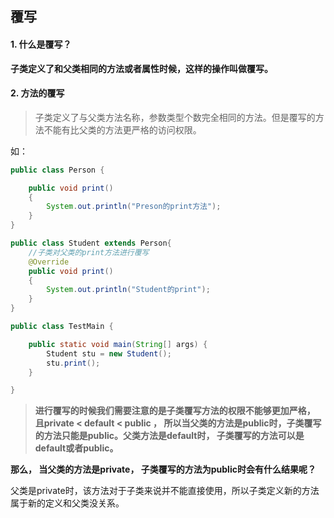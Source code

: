## 覆写

#### 1. 什么是覆写？

**子类定义了和父类相同的方法或者属性时候，这样的操作叫做覆写。**

#### 2. 方法的覆写

>  子类定义了与父类方法名称，参数类型个数完全相同的方法。但是覆写的方法不能有比父类的方法更严格的访问权限。

如：

```java
public class Person {

	public void print()
	{
		System.out.println("Preson的print方法");
	}
}

public class Student extends Person{
    //子类对父类的print方法进行覆写
	@Override
	public void print()
	{
		System.out.println("Student的print");
	}
}

public class TestMain {

	public static void main(String[] args) {
		Student stu = new Student();
		stu.print();
	}

}
```

>  **进行覆写的时候我们需要注意的是子类覆写方法的权限不能够更加严格， 且private < default < public ， 所以当父类的方法是public时，子类覆写的方法只能是public。父类方法是default时， 子类覆写的方法可以是default或者public。**

**那么， 当父类的方法是private， 子类覆写的方法为public时会有什么结果呢？**

父类是private时，该方法对于子类来说并不能直接使用，所以子类定义新的方法属于新的定义和父类没关系。

<imag src="test.png" width="400">



